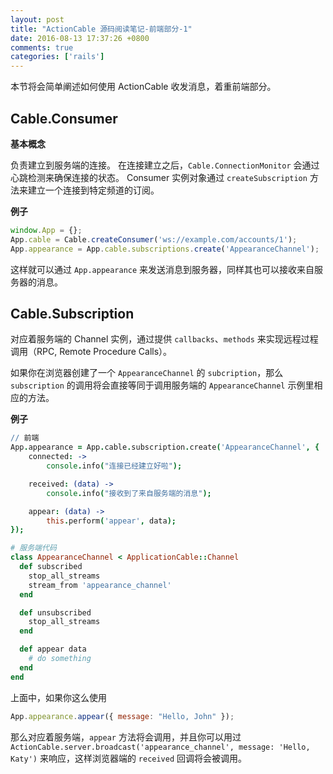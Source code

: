 ```yaml
---
layout: post
title: "ActionCable 源码阅读笔记-前端部分-1"
date: 2016-08-13 17:37:26 +0800
comments: true
categories: ['rails']
---
```


本节将会简单阐述如何使用 ActionCable 收发消息，着重前端部分。

## Cable.Consumer

**基本概念**

负责建立到服务端的连接。
在连接建立之后，`Cable.ConnectionMonitor` 会通过心跳检测来确保连接的状态。
Consumer 实例对象通过 `createSubscription` 方法来建立一个连接到特定频道的订阅。

**例子**

```js
window.App = {};
App.cable = Cable.createConsumer('ws://example.com/accounts/1');
App.appearance = App.cable.subscriptions.create('AppearanceChannel');
```

这样就可以通过 `App.appearance` 来发送消息到服务器，同样其也可以接收来自服务器的消息。

## Cable.Subscription

对应着服务端的 Channel 实例，通过提供 `callbacks`、`methods` 来实现远程过程调用（RPC, Remote Procedure Calls）。

如果你在浏览器创建了一个 `AppearanceChannel` 的 `subcription`，那么 `subscription` 的调用将会直接等同于调用服务端的 `AppearanceChannel` 示例里相应的方法。

**例子**

```coffeescript
// 前端
App.appearance = App.cable.subscription.create('AppearanceChannel', {
    connected: ->
        console.info("连接已经建立好啦");

    received: (data) ->
        console.info("接收到了来自服务端的消息");

    appear: (data) ->
        this.perform('appear', data);
});
```

```ruby
# 服务端代码
class AppearanceChannel < ApplicationCable::Channel
  def subscribed
    stop_all_streams
    stream_from 'appearance_channel'
  end

  def unsubscribed
    stop_all_streams
  end

  def appear data
    # do something
  end
end
```

上面中，如果你这么使用

```js
App.appearance.appear({ message: "Hello, John" });
```

那么对应着服务端，`appear` 方法将会调用，并且你可以用过 `ActionCable.server.broadcast('appearance_channel', message: 'Hello, Katy')` 来响应，这样浏览器端的 `received` 回调将会被调用。
